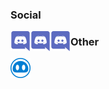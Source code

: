 ### Social
[<img align='left' src='https://raw.githubusercontent.com/Nevysian/Nevysian/master/icons/Discord.svg?token=AOV6W3XEISFSW7QWXIL5PGK7RPTYE' alt='Discord' width='32px' />][discord]
[<img align='left' src='https://raw.githubusercontent.com/Nevysian/Nevysian/1539182abb2f8311e82c67911c13c36419625b78/icons/Discord.svg' alt='Youtube' width='32px' />][youtube][<img align='left' src='https://raw.githubusercontent.com/Nevysian/Nevysian/1539182abb2f8311e82c67911c13c36419625b78/icons/Discord.svg' alt='Twitter' width='32px' />][twitter]

### Other

[<img align='left' src='https://raw.githubusercontent.com/Nevysian/Nevysian/master/icons/NeviNeutral.svg?token=AOV6W3UFD742KE2ARSEK35S7RPTTY' alt='Nevi' width='32px' />][nevi]

[discord]: https://discord.com/users/657702969034407947
[youtube]: https://www.youtube.com/channel/UCV7ejjvBuvhULn_hoM1sYwA
[twitter]: https://twitter.com/Nevysian
[nevi]: https://discord.com/oauth2/authorize?client_id=703042010352713729&scope=bot&permissions=403008598
